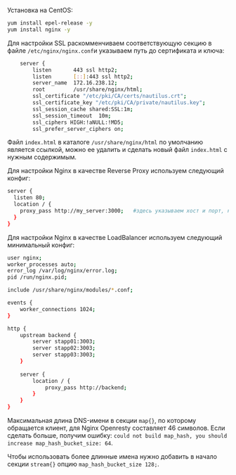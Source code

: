 Установка на CentOS:

```bash
yum install epel-release -y
yum install nginx -y
```

Для настройки SSL раскомменчиваем соответствующую секцию в файле `/etc/nginx/nginx.conf`и указываем путь до сертификата и ключа:

```bash
    server {
        listen       443 ssl http2;
        listen       [::]:443 ssl http2;
        server_name  172.16.238.12;
        root         /usr/share/nginx/html;
        ssl_certificate "/etc/pki/CA/certs/nautilus.crt";
        ssl_certificate_key "/etc/pki/CA/private/nautilus.key";
        ssl_session_cache shared:SSL:1m;
        ssl_session_timeout  10m;
        ssl_ciphers HIGH:!aNULL:!MD5;
        ssl_prefer_server_ciphers on;
```

Файл `index.html` в каталоге `/usr/share/nginx/html` по умолчанию является ссылкой, можно ее удалить и сделать новый файл `index.html` с нужным содержимым.

Для настройки Nginx в качестве Reverse Proxy используем следующий конфиг:

```bash
server {
  listen 80;
  location / {
    proxy_pass http://my_server:3000;   #здесь указываем хост и порт, на который нужно проксировать запросы
  }
}
```

Для настройки Nginx в качестве LoadBalancer используем следующий минимальный конфиг:

```bash
user nginx;
worker_processes auto;
error_log /var/log/nginx/error.log;
pid /run/nginx.pid;

include /usr/share/nginx/modules/*.conf;

events {
    worker_connections 1024;
}

http {
    upstream backend {
        server stapp01:3003;
        server stapp02:3003;
        server stapp03:3003;
    }
    
    server {
        location / {
            proxy_pass http://backend;
        }
    }
}
```

Максимальная длина DNS-имени в секции `map{}`, по которому обращается клиент, для Nginx Openresty составляет 46 символов. Если сделать больше, получим ошибку: `could not build map_hash, you should increase map_hash_bucket_size: 64`.

Чтобы использовать более длинные имена нужно добавить в начало секции `stream{}` опцию `map_hash_bucket_size 128;`. 

